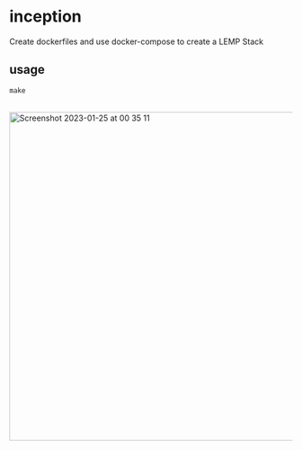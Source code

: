 # inception

Create dockerfiles and use docker-compose to create a LEMP Stack

## usage
```
make
```
<br>

<img width="584" alt="Screenshot 2023-01-25 at 00 35 11" src="https://user-images.githubusercontent.com/94463724/214444678-dcb4562f-ceae-497a-a9c9-55a1388ea18a.png">
